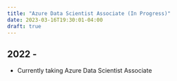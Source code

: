 ```yaml
---
title: "Azure Data Scientist Associate (In Progress)"
date: 2023-03-16T19:30:01-04:00
draft: true
---
```


## 2022 -

- Currently taking Azure Data Scientist Associate

